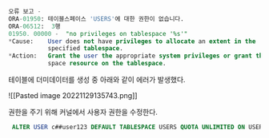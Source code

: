 

```sql
오류 보고 -
ORA-01950: 테이블스페이스 'USERS'에 대한 권한이 없습니다.
ORA-06512:  3행
01950. 00000 -  "no privileges on tablespace '%s'"
*Cause:    User does not have privileges to allocate an extent in the
           specified tablespace.
*Action:   Grant the user the appropriate system privileges or grant the user
           space resource on the tablespace.
```

테이블에 더미데이터를 생성 중 아래와 같이 에러가 발생했다.

![[Pasted image 20221129135743.png]]

권한을 주기 위해 커널에서 사용자 권한을 수정한다. 

```sql
 ALTER USER c##user123 DEFAULT TABLESPACE USERS QUOTA UNLIMITED ON USERS;
```